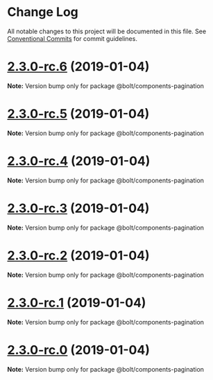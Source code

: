 # Change Log

All notable changes to this project will be documented in this file.
See [Conventional Commits](https://conventionalcommits.org) for commit guidelines.

# [2.3.0-rc.6](https://github.com/bolt-design-system/bolt/tree/master/packages/components/bolt-pagination/compare/v2.3.0-rc.5...v2.3.0-rc.6) (2019-01-04)

**Note:** Version bump only for package @bolt/components-pagination





# [2.3.0-rc.5](https://github.com/bolt-design-system/bolt/tree/master/packages/components/bolt-pagination/compare/v2.3.0-rc.4...v2.3.0-rc.5) (2019-01-04)

**Note:** Version bump only for package @bolt/components-pagination





# [2.3.0-rc.4](https://github.com/bolt-design-system/bolt/tree/master/packages/components/bolt-pagination/compare/v2.3.0-rc.3...v2.3.0-rc.4) (2019-01-04)

**Note:** Version bump only for package @bolt/components-pagination





# [2.3.0-rc.3](https://github.com/bolt-design-system/bolt/tree/master/packages/components/bolt-pagination/compare/v2.3.0-rc.2...v2.3.0-rc.3) (2019-01-04)

**Note:** Version bump only for package @bolt/components-pagination





# [2.3.0-rc.2](https://github.com/bolt-design-system/bolt/tree/master/packages/components/bolt-pagination/compare/v2.3.0-rc.1...v2.3.0-rc.2) (2019-01-04)

**Note:** Version bump only for package @bolt/components-pagination





# [2.3.0-rc.1](https://github.com/bolt-design-system/bolt/tree/master/packages/components/bolt-pagination/compare/vv2.3.0-rc.0...v2.3.0-rc.1) (2019-01-04)

**Note:** Version bump only for package @bolt/components-pagination





# [2.3.0-rc.0](https://github.com/bolt-design-system/bolt/tree/master/packages/components/bolt-pagination/compare/v2.2.1...v2.3.0-rc.0) (2019-01-04)

**Note:** Version bump only for package @bolt/components-pagination
